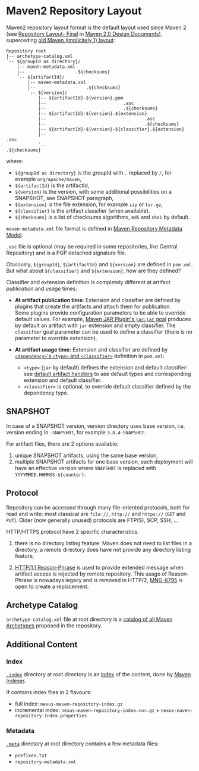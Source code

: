 # Maven2 Repository Layout

<!--
Licensed to the Apache Software Foundation (ASF) under one
or more contributor license agreements.  See the NOTICE file
distributed with this work for additional information
regarding copyright ownership.  The ASF licenses this file
to you under the Apache License, Version 2.0 (the
"License"); you may not use this file except in compliance
with the License.  You may obtain a copy of the License at

http://www.apache.org/licenses/LICENSE-2.0

Unless required by applicable law or agreed to in writing,
software distributed under the License is distributed on an
"AS IS" BASIS, WITHOUT WARRANTIES OR CONDITIONS OF ANY
KIND, either express or implied.  See the License for the
specific language governing permissions and limitations
under the License.
-->

Maven2 repository layout format is the default layout used since Maven 2 (see [Repository Layout- Final](https://cwiki.apache.org/confluence/display/MAVENOLD/Repository+Layout+-+Final) in [Maven 2.0 Design Documents](https://cwiki.apache.org/confluence/display/MAVENOLD/Maven+2.0+Design+Documents)), superceding [old Maven (implicitely 1) layout](https://maven.apache.org/archives/maven-1.x/using/repositories.html):

```
Repository root
|-- archetype-catalog.xml
`-- ${groupId as directory}/
    |-- maven-metadata.xml
    |--                   .${checksums}
    `-- ${artifactId}/
        |-- maven-metadata.xml
        |--                   .${checksums}
        `-- ${version}/
            |-- ${artifactId}-${version}.pom
            |--                             .asc
            |--                             .${checksums}
            |-- ${artifactId}-${version}.${extension}
            |--                                     .asc
            |--                                     .${checksums}
            |-- ${artifactId}-${version}-${classifier}.${extension}
            |--                                                    .asc
            `--                                                    .${checksums}
```

where:

- `${groupId as directory}` is the groupId with `.` replaced by `/`, for example `org/apache/maven`,
- `${artifactId}` is the artifactId,
- `${version}` is the version, with some additional possibilities on a SNAPSHOT, see SNAPSHOT paragraph,
- `${extension}` is the file extension, for example `zip` or `tar.gz`,
- `${classifier}` is the artifact classifier (when available),
- `${checksums}` is a list of checksums algorithms, `md5` and `sha1` by default.

`maven-metadata.xml` file format is defined in [Maven Repository Metadata Model](/ref/current/maven-repository-metadata/).

`.asc` file is optional (may be required in some repositories, like Central Repository) and is a PGP detached signature file.

Obviously, `${groupId}`, `${artifactId}` and `${version}` are defined in `pom.xml`. But what about `${classifier}` and `${extension}`, how are they defined?

Classifier and extension definition is completely different at artifact *publication* and *usage* times:

- **At artifact publication time**: Extension and classifier are defined by plugins that create the artifacts and attach them for publication.<br />
  Some plugins provide configuration parameters to be able to override default values.
  For example, [Maven JAR Plugin's `jar:jar` goal](/plugins/maven-jar-plugin/jar-mojo.html) produces by default an artifact with `jar` extension and empty classifier.
  The `classifier` goal parameter can be used to define a classifier (there is no parameter to override extension).

- **At artifact usage time**: Extension and classifier are defined by [`<dependency>`'s `<type>` and `<classifier>`](/ref/current/maven-model/maven.html#class_dependency) definition in `pom.xml`:

  - `<type>` (`jar` by default) defines the extension and default classifier: <br />
    see [default artifact handlers](/ref/current/maven-core/artifact-handlers.html) to see default types and corresponding extension and default classifier. <br />
  - `<classifier>` is optional, to override default classifier defined by the dependency type.

## SNAPSHOT

In case of a SNAPSHOT version, version directory uses base version, i.e. version ending in `-SNAPSHOT`, for example `3.8.4-SNAPSHOT`.

For artifact files, there are 2 options available:

1. unique SNAPSHOT artifacts, using the same base version,
2. multiple SNAPSHOT artifacts for one base version, each deployment will have an effective version where `SNAPSHOT` is replaced with `YYYYMMDD.HHMMSS-${counter}`.

## Protocol

Repository can be accessed through many file-oriented protocols, both for read and write: most classical are `file://`, `http://` and `https://` (`GET` and `PUT`).
Older (now generally unused) protocols are FTP(S), SCP, SSH, ...

HTTP/HTTPS protocol have 2 specific characteristics:

1. there is no directory listing feature: Maven does not need to list files in a directory, a remote directory does have not provide any directory listing feature,

2. [HTTP/1.1 Reason-Phrase](https://www.w3.org/Protocols/rfc2616/rfc2616-sec6.html) is used to provide extended message when artifact access is rejected by remote repository.
   This usage of Reason-Phrase is nowadays legacy and is removed in HTTP/2, [MNG-6795](https://issues.apache.org/jira/browse/MNG-6795) is open to create a replacement.

## Archetype Catalog

`archetype-catalog.xml` file at root directory is a [catalog of all Maven Archetypes](/archetype/archetype-models/archetype-catalog/archetype-catalog.html) proposed in the repository.

## Additional Content

### Index

[`.index`](https://repo.maven.apache.org/maven2/.index/) directory at root directory is an [index](/maven-indexer/indexer-core/) of the content, done by [Maven Indexer](/maven-indexer/).

If contains index files in 2 flavours:

- full index: `nexus-maven-repository-index.gz`
- incremental index: `nexus-maven-repository-index.<n>.gz` + `nexus-maven-repository-index.properties`

### Metadata

[`.meta`](https://repo.maven.apache.org/maven2/.meta/) directory at root directory contains a few metadata files:

- `prefixes.txt`
- `repository-metadata.xml`

